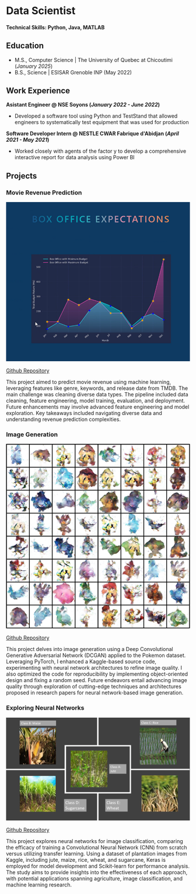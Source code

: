 # Data Scientist

#### Technical Skills: Python, Java, MATLAB

## Education
- M.S., Computer Science	| The University of Quebec at Chicoutimi (_January 2025_)	 			        		
- B.S., Science | ESISAR Grenoble INP (May 2022)

## Work Experience
**Asistant Engineer @ NSE Soyons (_January 2022 - June 2022_)**
- Developed a software tool using Python and TestStand that allowed engineers to systematically test equipment that was used for production

**Software Developer Intern @ NESTLE CWAR Fabrique d'Abidjan (_April 2021 - May 2021_)**
- Worked closely with agents of the factor y to develop a comprehensive
interactive report for data analysis using Power BI

## Projects

### Movie Revenue Prediction
![Box Office Prediction](/assets/img/box.png)

[Github Repository](https://github.com/PaulEm6/Movie-Revenue-Estimation)

This project aimed to predict movie revenue using machine learning, leveraging features like genre, keywords, and release date from TMDB. The main challenge was cleaning diverse data types. The pipeline included data cleaning, feature engineering, model training, evaluation, and deployment. Future enhancements may involve advanced feature engineering and model exploration. Key takeaways included navigating diverse data and understanding revenue prediction complexities.

### Image Generation
![Pokemon Generated](/assets/img/image.png)

[Github Repository](https://github.com/PaulEm6/Movie-Revenue-Estimation)

This project delves into image generation using a Deep Convolutional Generative Adversarial Network (DCGAN) applied to the Pokemon dataset. Leveraging PyTorch, I enhanced a Kaggle-based source code, experimenting with neural network architectures to refine image quality. I also optimized the code for reproducibility by implementing object-oriented design and fixing a random seed. Future endeavors entail advancing image quality through exploration of cutting-edge techniques and architectures proposed in research papers for neural network-based image generation.

### Exploring Neural Networks

![Image of Crop to be Classified](/assets/img/nn_good.png)

[Github Repository](https://github.com/PaulEm6/Exploring-Neural-Networks)

This project explores neural networks for image classification, comparing the efficacy of training a Convolutional Neural Network (CNN) from scratch versus utilizing transfer learning. Using a dataset of plantation images from Kaggle, including jute, maize, rice, wheat, and sugarcane, Keras is employed for model development and Scikit-learn for performance analysis. The study aims to provide insights into the effectiveness of each approach, with potential applications spanning agriculture, image classification, and machine learning research.




